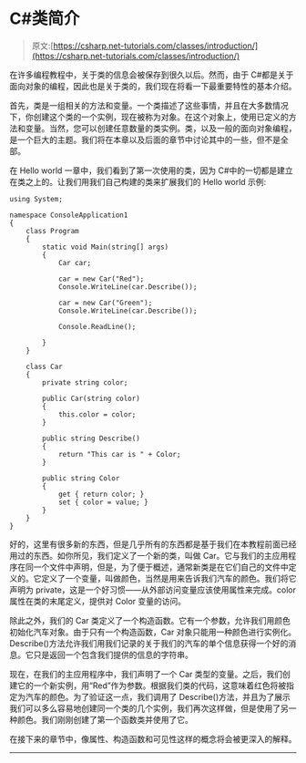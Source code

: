 # C#类简介

> 原文:[https://csharp.net-tutorials.com/classes/introduction/](https://csharp.net-tutorials.com/classes/introduction/)

在许多编程教程中，关于类的信息会被保存到很久以后。然而，由于 C#都是关于面向对象的编程，因此也是关于类的，我们现在将看一下最重要特性的基本介绍。

首先，类是一组相关的方法和变量。一个类描述了这些事情，并且在大多数情况下，你创建这个类的一个实例，现在被称为对象。在这个对象上，使用已定义的方法和变量。当然，您可以创建任意数量的类实例。类，以及一般的面向对象编程，是一个巨大的主题。我们将在本章以及后面的章节中讨论其中的一些，但不是全部。

在 Hello world 一章中，我们看到了第一次使用的类，因为 C#中的一切都是建立在类之上的。让我们用我们自己构建的类来扩展我们的 Hello world 示例:

```
using System;

namespace ConsoleApplication1
{
    class Program
    {
        static void Main(string[] args)
        {
            Car car;

            car = new Car("Red");
            Console.WriteLine(car.Describe());

            car = new Car("Green");
            Console.WriteLine(car.Describe());

            Console.ReadLine();

        }
    }

    class Car
    {
        private string color;

        public Car(string color)
        {
            this.color = color;
        }

        public string Describe()
        {
            return "This car is " + Color;
        }

        public string Color
        {
            get { return color; }
            set { color = value; }
        }
    }
}
```

好的，这里有很多新的东西，但是几乎所有的东西都是基于我们在本教程前面已经用过的东西。如你所见，我们定义了一个新的类，叫做 Car。它与我们的主应用程序在同一个文件中声明，但是，为了便于概述，通常新类是在它们自己的文件中定义的。它定义了一个变量，叫做颜色，当然是用来告诉我们汽车的颜色。我们将它声明为 private，这是一个好习惯——从外部访问变量应该使用属性来完成。color 属性在类的末尾定义，提供对 Color 变量的访问。

除此之外，我们的 Car 类定义了一个构造函数。它有一个参数，允许我们用颜色初始化汽车对象。由于只有一个构造函数，Car 对象只能用一种颜色进行实例化。Describe()方法允许我们用我们记录的关于我们的汽车的单个信息获得一个好的消息。它只是返回一个包含我们提供的信息的字符串。

<input type="hidden" name="IL_IN_ARTICLE">

现在，在我们的主应用程序中，我们声明了一个 Car 类型的变量。之后，我们创建它的一个新实例，用“Red”作为参数。根据我们类的代码，这意味着红色将被指定为汽车的颜色。为了验证这一点，我们调用了 Describe()方法，并且为了展示我们可以多么容易地创建同一个类的几个实例，我们再次这样做，但是使用了另一种颜色。我们刚刚创建了第一个函数类并使用了它。

在接下来的章节中，像属性、构造函数和可见性这样的概念将会被更深入的解释。

* * *